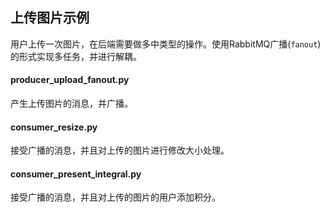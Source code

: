 ## 上传图片示例

用户上传一次图片，在后端需要做多中类型的操作。使用RabbitMQ广播(`fanout`)的形式实现多任务，并进行解耦。

#### producer_upload_fanout.py

产生上传图片的消息，并广播。

#### consumer_resize.py

接受广播的消息，并且对上传的图片进行修改大小处理。

#### consumer_present_integral.py

接受广播的消息，并且对上传的图片的用户添加积分。
